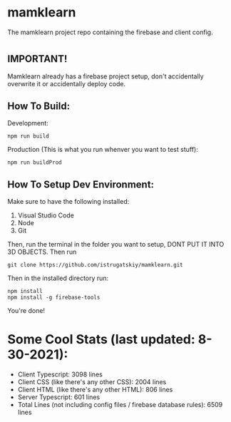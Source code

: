 # mamklearn
The mamklearn project repo containing the firebase and client config.
#
## IMPORTANT!
Mamklearn already has a firebase project setup, don't accidentally overwrite it
or accidentally deploy code.
## How To Build:
Development:
```
npm run build
```
Production (This is what you run whenver you want to test stuff):
```
npm run buildProd
```
## How To Setup Dev Environment:
Make sure to have the following installed: 
1. Visual Studio Code
2. Node
3. Git

Then, run the terminal in the folder you want to setup, DONT PUT IT INTO 3D OBJECTS.
Then run
```
git clone https://github.com/istrugatskiy/mamklearn.git
```
Then in the installed directory run:
```
npm install
npm install -g firebase-tools
```

You're done!

# Some Cool Stats (last updated: 8-30-2021):
- Client Typescript: 3098 lines
- Client CSS (like there's any other CSS): 2004 lines
- Client HTML (like there's any other HTML): 806 lines
- Server Typescript: 601 lines
- Total Lines (not including config files / firebase database rules): 6509 lines

